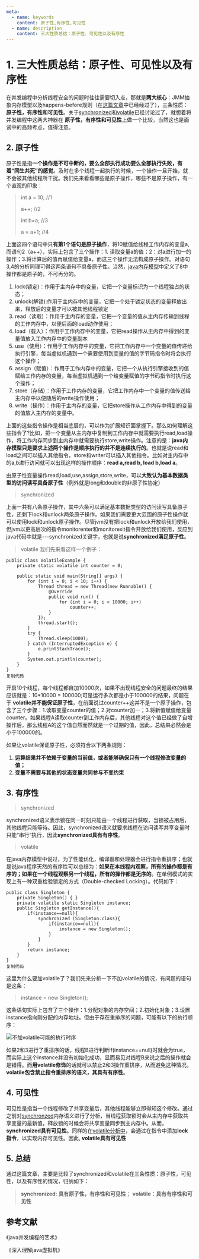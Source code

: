 ```yaml
---
meta:
  - name: keywords
    content: 原子性,有序性,可见性
  - name: description
    content: 三大性质总结：原子性、可见性以及有序性
---
```



# 1. 三大性质总结：原子性、可见性以及有序性


<quote-info title="三大性质总结：原子性、可见性以及有序性" plat="掘金" author="你听___" link="https://juejin.cn/post/6844903601530208270" />


在并发编程中分析线程安全的问题时往往需要切入点，那就是**两大核心**：JMM抽象内存模型以及happens-before规则（在[这篇文章](https://juejin.im/post/6844903600318054413)中已经经过了），三条性质：**原子性，有序性和可见性**。关于[synchronized](https://juejin.im/post/6844903600334831629)和[volatile](https://juejin.im/post/6844903601064640525)已经讨论过了，就想着将并发编程中这两大神器在 **原子性，有序性和可见性**上做一个比较，当然这也是面试中的高频考点，值得注意。

## 2. 原子性

原子性是指**一个操作是不可中断的，要么全部执行成功要么全部执行失败，有着“同生共死”的感觉**。及时在多个线程一起执行的时候，一个操作一旦开始，就不会被其他线程所干扰。我们先来看看哪些是原子操作，哪些不是原子操作，有一个直观的印象：

> int a = 10; //1
> 
> a++; //2
> 
> int b=a; //3
> 
> a = a+1; //4

上面这四个语句中只**有第1个语句是原子操作**，将10赋值给线程工作内存的变量a,而语句2（a++），实际上包含了三个操作：1. 读取变量a的值；2：对a进行加一的操作；3.将计算后的值再赋值给变量a，而这三个操作无法构成原子操作。对语句3,4的分析同理可得这两条语句不具备原子性。当然，[java内存模型](https://juejin.im/post/6844903600318054413)中定义了8中操作都是原子的，不可再分的。

1.  lock\(锁定\)：作用于主内存中的变量，它把一个变量标识为一个线程独占的状态；
2.  unlock\(解锁\):作用于主内存中的变量，它把一个处于锁定状态的变量释放出来，释放后的变量才可以被其他线程锁定
3.  read（读取）：作用于主内存的变量，它把一个变量的值从主内存传输到线程的工作内存中，以便后面的load动作使用；
4.  load（载入）：作用于工作内存中的变量，它把read操作从主内存中得到的变量值放入工作内存中的变量副本
5.  use（使用）：作用于工作内存中的变量，它把工作内存中一个变量的值传递给执行引擎，每当虚拟机遇到一个需要使用到变量的值的字节码指令时将会执行这个操作；
6.  assign（赋值）：作用于工作内存中的变量，它把一个从执行引擎接收到的值赋给工作内存的变量，每当虚拟机遇到一个给变量赋值的字节码指令时执行这个操作；
7.  store（存储）：作用于工作内存的变量，它把工作内存中一个变量的值传送给主内存中以便随后的write操作使用；
8.  write（操作）：作用于主内存的变量，它把store操作从工作内存中得到的变量的值放入主内存的变量中。

上面的这些指令操作是相当底层的，可以作为扩展知识面掌握下。那么如何理解这些指令了\?比如，把一个变量从主内存中复制到工作内存中就需要执行read,load操作，将工作内存同步到主内存中就需要执行store,write操作。注意的是：**java内存模型只是要求上述两个操作是顺序执行的并不是连续执行的**。也就是说read和load之间可以插入其他指令，store和writer可以插入其他指令。比如对主内存中的a,b进行访问就可以出现这样的操作顺序：**read a,read b, load b,load a**。

由原子性变量操作read,load,use,assign,store,write，可以**大致认为基本数据类型的访问读写具备原子性**（例外就是long和double的非原子性协定）

> synchronized

上面一共有八条原子操作，其中六条可以满足基本数据类型的访问读写具备原子性，还剩下lock和unlock两条原子操作。如果我们需要更大范围的原子性操作就可以使用lock和unlock原子操作。尽管jvm没有把lock和unlock开放给我们使用，但jvm以更高层次的指令monitorenter和monitorexit指令开放给我们使用，反应到java代码中就是---synchronized关键字，也就是说**synchronized满足原子性**。

> volatile 我们先来看这样一个例子：

```
public class VolatileExample {
    private static volatile int counter = 0;

    public static void main(String[] args) {
        for (int i = 0; i < 10; i++) {
            Thread thread = new Thread(new Runnable() {
                @Override
                public void run() {
                    for (int i = 0; i < 10000; i++)
                        counter++;
                }
            });
            thread.start();
        }
        try {
            Thread.sleep(1000);
        } catch (InterruptedException e) {
            e.printStackTrace();
        }
        System.out.println(counter);
    }
}
复制代码
```

开启10个线程，每个线程都自加10000次，如果不出现线程安全的问题最终的结果应该就是：10\*10000 = 100000;可是运行多次都是小于100000的结果，问题在于 **volatile并不能保证原子性**，在前面说过counter++这并不是一个原子操作，包含了三个步骤：1.读取变量counter的值；2.对counter加一；3.将新值赋值给变量counter。如果线程A读取counter到工作内存后，其他线程对这个值已经做了自增操作后，那么线程A的这个值自然而然就是一个过期的值，因此，总结果必然会是小于100000的。

如果让volatile保证原子性，必须符合以下两条规则：

1.  **运算结果并不依赖于变量的当前值，或者能够确保只有一个线程修改变量的值；**
2.  **变量不需要与其他的状态变量共同参与不变约束**

## 3. 有序性

> synchronized

synchronized语义表示锁在同一时刻只能由一个线程进行获取，当锁被占用后，其他线程只能等待。因此，synchronized语义就要求线程在访问读写共享变量时只能“串行”执行，因此**synchronized具有有序性**。

> volatile

在java内存模型中说过，为了性能优化，编译器和处理器会进行指令重排序；也就是说java程序天然的有序性可以总结为：**如果在本线程内观察，所有的操作都是有序的；如果在一个线程观察另一个线程，所有的操作都是无序的**。在单例模式的实现上有一种双重检验锁定的方式（Double-checked Locking）。代码如下：

```
public class Singleton {
    private Singleton() { }
    private volatile static Singleton instance;
    public Singleton getInstance(){
        if(instance==null){
            synchronized (Singleton.class){
                if(instance==null){
                    instance = new Singleton();
                }
            }
        }
        return instance;
    }
}
复制代码
```

这里为什么要加volatile了？我们先来分析一下不加volatile的情况，有问题的语句是这条：

> instance = new Singleton\(\);

这条语句实际上包含了三个操作：1.分配对象的内存空间；2.初始化对象；3.设置instance指向刚分配的内存地址。但由于存在重排序的问题，可能有以下的执行顺序：

<!-- ![不加volatile可能的执行时序](https://user-gold-cdn.xitu.io/2018/5/3/1632600e7b66b892?imageView2/0/w/1280/h/960/format/webp/ignore-error/1) -->
![不加volatile可能的执行时序](https://maginapp.github.io/static-website/images/sharing/backup/concurrent-properties-a-b.webp)

如果2和3进行了重排序的话，线程B进行判断if\(instance==null\)时就会为true，而实际上这个instance并没有初始化成功，显而易见对线程B来说之后的操作就会是错得。而**用volatile修饰**的话就可以禁止2和3操作重排序，从而避免这种情况。**volatile包含禁止指令重排序的语义，其具有有序性**。

## 4. 可见性

可见性是指当一个线程修改了共享变量后，其他线程能够立即得知这个修改。通过之前对[synchronzed](https://juejin.im/post/6844903600334831629)内存语义进行了分析，当线程获取锁时会从主内存中获取共享变量的最新值，释放锁的时候会将共享变量同步到主内存中。从而，**synchronized具有可见性**。同样的在[volatile分析中](https://juejin.im/post/6844903601064640525)，会通过在指令中添加**lock指令**，以实现内存可见性。因此, **volatile具有可见性**

## 5. 总结

通过这篇文章，主要是比较了synchronized和volatile在三条性质：原子性，可见性，以及有序性的情况，归纳如下：

> **synchronized: 具有原子性，有序性和可见性**； **volatile：具有有序性和可见性**

##  参考文献

《java并发编程的艺术》

《深入理解java虚拟机》